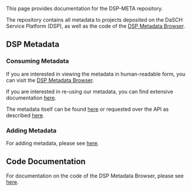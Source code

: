 This page provides documentation for the DSP-META repository.

The repository contains all metadata to projects deposited on the DaSCH Service Platform (DSP),
as well as the code of the [DSP Metadata Browser](https://meta.dasch.swiss).

## DSP Metadata

### Consuming Metadata

If you are interested in viewing the metadata in human-readable form, 
you can visit the [DSP Metadata Browser](https://meta.dasch.swiss).

If you are interested in re-using our metadata, you can find extensive documentation [here](data/current-datamodel.md).

The metadata itself can be found [here](https://github.com/dasch-swiss/dsp-meta/tree/main/data/json)
or requested over the API as described [here](data/api.md).

### Adding Metadata

For adding metadata, please see [here](adding-metadata.md).

## Code Documentation

For documentation on the code of the DSP Metadata Browser, please see [here](code/overview.md).
